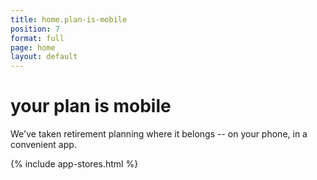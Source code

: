 ```yaml
---
title: home.plan-is-mobile
position: 7
format: full
page: home
layout: default
---
```


# <a name="plan-is-mobile"></a>your plan is mobile

We've taken retirement planning where it belongs -- on your phone, in a convenient app.

{% include app-stores.html %}
